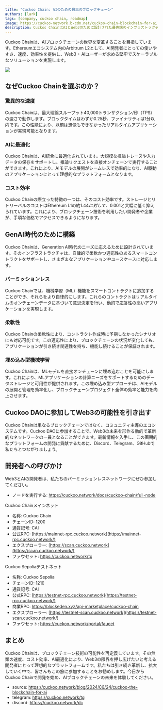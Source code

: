 ```yaml
---
title: "Cuckoo Chain: AIのための最高のブロックチェーン"
authors: [lark]
tags: [company, cuckoo chain, roadmap]
image: https://cuckoo-network.b-cdn.net/cuckoo-chain-blockchain-for-ai.webp
description: Cuckoo ChainはAIとWeb3のために設計された最先端のインフラストラクチャを提供し、ブロックチェーンの世界を再定義します。Ethereumエコシステム内のArbitrum L2として、Cuckoo Chainは驚異的なトランザクション速度、最小限のコスト、そして強力なAI機能を提供し、Web3分野の開発者や革新者にとって理想的な選択肢となります。
---
```


Cuckoo Chainは、AIブロックチェーンの世界を変革することを目指しています。Ethereumエコシステム内のArbitrum L2として、AI開発者にとっての使いやすさ、速度、効率性を提供し、Web3 + AIユーザーが求める堅牢でスケーラブルなソリューションを実現します。

![](https://cuckoo-network.b-cdn.net/cuckoo-chain-blockchain-for-ai.webp)

## なぜCuckoo Chainを選ぶのか？

### 驚異的な速度

Cuckoo Chainは、最大理論スループット40,000トランザクション/秒（TPS）の速さで動作します。ブロックタイムはわずか0.25秒、ファイナリティは1分以内です。この性能により、以前は想像もできなかったリアルタイムアプリケーションが実現可能となります。

### AIに最適化

Cuckoo Chainは、AI統合に最適化されています。大規模な推論トレースや入力データの保存をサポートし、推論リクエストを直接オンチェーンで実行することができます。これにより、AIモデルの展開がシームレスで効率的になり、AI駆動のアプリケーションにとって理想的なプラットフォームとなります。

### コスト効率

Cuckoo Chainの際立った特徴の一つは、そのコスト効率です。ストレージとリトリーバルのコストはEthereum L1の約$1.44に対して、$0.001と大幅に低く抑えられています。これにより、ブロックチェーン技術を利用したい開発者や企業が、手頃な価格でアクセスできるようになります。

## GenAI時代のために構築

Cuckoo Chainは、Generation AI時代のニーズに応えるために設計されています。そのインフラストラクチャは、自律的で柔軟かつ適応性のあるスマートコントラクトをサポートし、さまざまなアプリケーションやユースケースに対応します。

### パーミッションレス

Cuckoo Chainでは、機械学習（ML）機能をスマートコントラクトに追加することができ、それらをより自律的にします。これらのコントラクトはリアルタイムのオンチェーンデータに基づいて意思決定を行い、動的で応答性の高いアプリケーションを実現します。

### 柔軟性

Cuckoo Chainの柔軟性により、コントラクト作成時に予期しなかったシナリオにも対応可能です。この適応性により、ブロックチェーンの状況が変化しても、アプリケーションが引き続き関連性を持ち、機能し続けることが保証されます。

### 埋め込み型機械学習

Cuckoo Chainは、MLモデルを直接オンチェーンに埋め込むことを可能にします。これにより、MLアプリケーションの計算ニーズをサポートするためのデータストレージと可用性が提供されます。この埋め込み型アプローチは、AIモデルの展開と管理を効率化し、ブロックチェーンプロジェクト全体の効率と能力を向上させます。

## Cuckoo DAOに参加してWeb3の可能性を引き出す

Cuckoo Chainは単なるブロックチェーンではなく、コミュニティ主導のエコシステムです。Cuckoo DAOに参加することで、Web3の未来を形作る動的で革新的なネットワークの一員となることができます。最新情報を入手し、この画期的なプラットフォームの開発に貢献するために、Discord、Telegram、GitHubで私たちとつながりましょう。

## 開発者への呼びかけ

Web3とAIの開発者は、私たちのパーミッションレスネットワークにぜひ参加してください。

* ノードを実行する: https://cuckoo.network/docs/cuckoo-chain/full-node

Cuckoo Chainメインネット

- 名称: Cuckoo Chain
- チェーンID: 1200
- 通貨記号: CAI
- 公式RPC: [https://mainnet-rpc.cuckoo.network](https://mainnet-rpc.cuckoo.network/)
- エクスプローラー: [https://scan.cuckoo.network](https://scan.cuckoo.network/)
- ファウセット: https://cuckoo.network/tg

Cuckoo Sepoliaテストネット

- 名称: Cuckoo Sepolia
- チェーンID: 1210
- 通貨記号: CAI
- 公式RPC: [https://testnet-rpc.cuckoo.network](https://testnet-rpc.cuckoo.network/)
- 商業RPC: https://blockeden.xyz/api-marketplace/cuckoo-chain
- エクスプローラー: [https://testnet-scan.cuckoo.network](https://testnet-scan.cuckoo.network/)
- ファウセット: https://cuckoo.network/portal/faucet

## まとめ

Cuckoo Chainは、ブロックチェーン技術の可能性を再定義しています。その無類の速度、コスト効率、AI最適化により、Web3の限界を押し広げたいと考える開発者にとって理想的なプラットフォームです。私たちは引き続き革新し、拡大していく中で、皆さんもこの旅に参加することをお勧めします。今日からCuckoo Chainで開発を始め、AIブロックチェーンの未来を体験してください。

- source: https://cuckoo.network/blog/2024/06/24/cuckoo-the-blockchain-for-ai
- telegram: https://cuckoo.network/tg
- discord: https://cuckoo.network/dc
